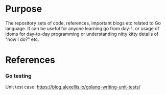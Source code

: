 # Purpose

The repository sets of code, references, important blogs etc related to
Go language. It can be useful for anyone learning go from day-1, or
usage of idoms for day-to-day programming or understanding nitty kitty
details of "how I do?" etc.



# References

### Go testing

Unit test case: https://blog.alexellis.io/golang-writing-unit-tests/